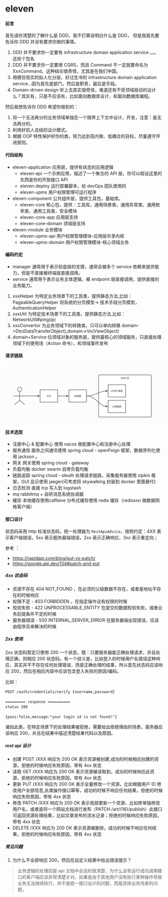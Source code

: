 # eleven

#### 前言
首先请你清楚的了解什么是 DDD，我不打算说明白什么是 DDD， 但是我首先要告诉你 DDD 并没有要求你做的事情。
1. DDD 并不要求你一定要有 infrastructure domain application service 。。。这些个包名
2. DDD 并不要求你一定要用 CQRS，而且 Command 不一定就要命名为 XxxCommand，这种结论很奇怪，尤其是在我们中国。
3. 用模仿现实的拟人化分层，好过生冷的 infrastructure domain application service...因为首先是部门，然后是职责，最后是手段。
4. Domain-driven design 听上去其实很奇怪，难道还有不受领域驱动的设计么？其实有，只是不应该有，比如面向数据库设计，和面向数据库编程。

然后我想告诉你 DDD 希望你做到的：
1. 将一个无法再分的业务领域单独在一个限界上下文中设计，开发，注意：是无法再分的。
2. 利用好前人总结的设计模式。
3. 根据 OOP 特性保护好你的类，努力达到高内聚、低耦合的目标，尽量遵守开闭原则。

#### 代码结构

- eleven-application 应用层，提供有状态的应用逻辑
    - eleven-api    一个示例应用，描述了一个聚合的 API 层，你可以假设这里的东西是你的开放接口 API
    - eleven-deploy 运行部署脚本，给 devOps 团队使用的
    - eleven-upms   用户权限管理可运行程序
- eleven-component 公共组件层，提供工具包，基础库。
    - eleven-core 核心包，提供：工具库，通用场景类，通用异常类，通用枚举类，通用工具类，安全模块
    - eleven-core-app 应用层支持
    - eleven-core-domain 领域层支持
- eleven-module 业务模块
    - eleven-upms-api 用户权限管理模块-应用层共享内核
    - eleven-upms-domain 用户权限管理模块-核心领域业务

#### 编码约定
- manager 通常用于表示较底层的支撑，通常会被多个 service 依赖来提供能力，但是不直接被终端层直接调用。
- service 通常用于表示业务主体逻辑，被 endpoint 层直接调用，提供直接的业务能力。

1. xxxHelper 为特定业务场景下的工具类，提供静态方法,比如：PageableQueryHelper 将系统的分页模型->
   技术手段分页模型，AuthenticationHelper
2. xxxUtil 为特定技术场景下的工具类，提供静态方法,比如：NetworkUtil#ping(ip)
3. xxxConvertor 为业务领域下的转换类，只可以单向转换 domain->Dto(DataTransferObject),domain->Vo(ViewObject)
4. domain+Service 位领域对象的服务层，提供最核心的领域服务，只直接处理领域下的使用场（Action 命令），和领域事件发布

#### 请求链路

![请求链路](src/main/doc/微服务请求链路.png "请求链路")

#### 技术选型

- 注册中心 & 配置中心 使用 nacos 做配置中心和注册中心处理
- 服务通信 服务之间通讯使用 spring cloud - openFeign 框架，数据序列化使用 jackson 。
- 网关 网关使用 spring cloud - gateway
- 负载均衡 docker swarm 自带负载均衡
- 链路追踪 spring cloud - sleuth 处理请求链路，采集服务器使用 zipkin 框架，GUI 显示使用 jaeger(可考虑将 skywalking 封装到
  docker 里面替代)
- 日志检测 直接 tcp 写入到 logstash
- mq rabbitmq + 自研消息系统协调器
- 缓存 本地缓存使用caffeine 分布式缓存使用 redis 缓存（redisson 做数据网格客户端）

#### 接口设计

状态码采用 http 标准状态码，统一处理器为 `RestApiAdvice`，按照约定：4XX 表示客户端错误，5xx 表示服务器端错误，2xx 表示正确响应，3xx
表示重定向；

参考 ：

- https://rapidapi.com/blog/put-vs-patch/
- https://google.aip.dev/134#patch-and-put

##### 4xx 状态码

- 资源不存在 404 NOT_FOUND ，在必须的父级数据不存在，或者是地址不存在的时候响应
- 权限不足 - 403 FORBIDDEN ，在指定操作没有权限的时候
- 校验失败 - 422 UNPROCESSABLE_ENTITY 在提交的数据校验失败，或者业务前提条件不足的时候
- 服务器错误 - 500 INTERNAL_SERVER_ERROR 在服务器端出现错误，应该由程序员来解决的时候

##### 2xx 使用

2xx 状态码暂定只使用 200 一个状态，既：只要服务器能正确处理请求，并且处理正确，则相应 200
状态码。有一个歧义是，比如登入的时候用户名错误这种响应，其实并不不存在任何处理错误，而是正确处理的结果，所以首先状态码应该响应
200，然后在相应内容中应该包含登入失败的原因/编码。

比如：

```
POST /auth/credentials/verify {username,password}

========> response <=========
status 200

{pass:false,message:"your login id is not found!"}

```

诸如此类，在特定场景下的处理结果被拒绝，需要给出拒绝理由的场景，服务器应该响应 200，并且在结果中描述清楚结果代码以及原因。

##### rest api 设计

- 创建 POST /XXX 响应为 200 OK 表示资源被创建,成功的时候相应创建的资源，拒绝的时候响应失败原因，带有 4xx 状态
- 读取 GET /XXX 响应为 200 OK 表示资源被读取到，成功的时候响应此资源，拒绝的时候响应失败原因，带有 4xx 状态
- 更新 PUT /XXX 响应为 200 OK 表示全量修改一个资源，比如根据用户 ID 修改用户全部信息,此类操作接口幂等，成功的时候不响应任何结果，拒绝的时候响应失败原因，带有
  4xx 状态
- 修改 PATCH /XXX 响应为 200 OK 表示局部更新一个资源，比如修单独修改用户名，或者是将一个网站文档进行发布（PATCH
  /art/{16}/publish）此接口可返回资源处理结果，比如文章发布的流水记录；拒绝的时候响应失败原因，带有 4xx 状态
- DELETE /XXX 响应为 200 OK 表示资源被删除，成功的时候不响应任何结果，拒绝的时候响应失败原因，带有 4xx 状态

##### 常见问题

1. 为什么不全部响应 200，然后在自定义结果中给出错误提示？

> 业务逻辑的处理前提 api 文档中会说的很清楚，为什么没有运行成功调用接口的客户端应该非常清楚才对。如果是由于其他用户没有执行某种操作导致业务无法继续执行，并不是统一接口设计的问题，而是具体业务场景的问题。

